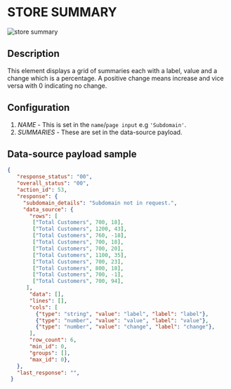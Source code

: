 # STORE SUMMARY

![store summary](https://i.postimg.cc/T2Cp42Q1/store-sum.png)

## Description

This element displays a grid of summaries each with a label, value and a change which is a percentage. A positive change means increase and vice versa with 0 indicating no change.

## Configuration

1. *NAME* - This is set in the  `name`/`page input`  e.g `'Subdomain'`.
2. *SUMMARIES* - These are set in the data-source payload.

## Data-source payload sample

``` json
{
   "response_status": "00",
   "overall_status": "00",
   "action_id": 53,
   "response": {
     "subdomain_details": "Subdomain not in request.",
     "data_source": {
       "rows": [
        ["Total Customers", 700, 18],
        ["Total Customers", 1200, 43],
        ["Total Customers", 760, -18],
        ["Total Customers", 700, 18],
        ["Total Customers", 700, 20],
        ["Total Customers", 1100, 35],
        ["Total Customers", 700, 23],
        ["Total Customers", 800, 18],
        ["Total Customers", 700, -1],
        ["Total Customers", 700, 94],
      ],
       "data": [],
       "lines": [],
       "cols": [
         {"type": "string", "value": "label", "label": "label"},
         {"type": "number", "value": "value", "label": "value"},
         {"type": "number", "value": "change", "label": "change"},
       ],
       "row_count": 6,
       "min_id": 0,
       "groups": [],
       "max_id": 0},
   },
   "last_response": "",
 }
```
